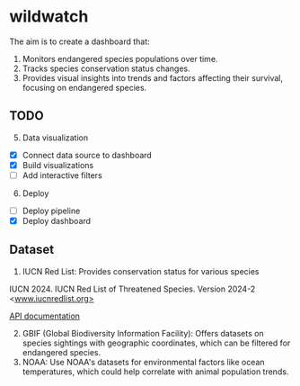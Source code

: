 # wildwatch

The aim is to create a dashboard that:

1. Monitors endangered species populations over time.
2. Tracks species conservation status changes.
3. Provides visual insights into trends and factors affecting their survival, focusing on endangered species.

## TODO

5. Data visualization

- [x] Connect data source to dashboard
- [x] Build visualizations
- [ ] Add interactive filters

6. Deploy
- [ ] Deploy pipeline
- [x] Deploy dashboard

## Dataset

1. IUCN Red List: Provides conservation status for various species

IUCN 2024. IUCN Red List of Threatened Species. Version 2024-2 <www.iucnredlist.org>

[API documentation](https://api.iucnredlist.org/api-docs/index.html)

2. GBIF (Global Biodiversity Information Facility): Offers datasets on species sightings with geographic coordinates, which can be filtered for endangered species.
3. NOAA: Use NOAA's datasets for environmental factors like ocean temperatures, which could help correlate with animal population trends.